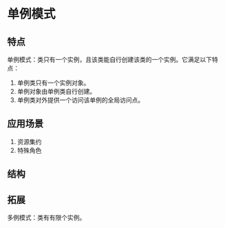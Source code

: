 # 单例模式
## 特点
单例模式：类只有一个实例，且该类能自行创建该类的一个实例。它满足以下特点：
1. 单例类只有一个实例对象。
2. 单例对象由单例类自行创建。
3. 单例类对外提供一个访问该单例的全局访问点。

## 应用场景
1. 资源集约
2. 特殊角色

## 结构
## 拓展
多例模式：类有有限个实例。
